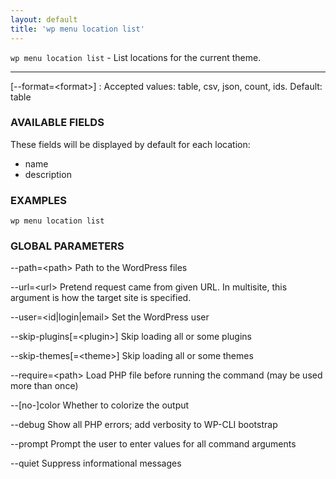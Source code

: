 ```yaml
---
layout: default
title: 'wp menu location list'
---
```


`wp menu location list` - List locations for the current theme.

<hr />

[\--format=&lt;format&gt;]
: Accepted values: table, csv, json, count, ids. Default: table

### AVAILABLE FIELDS

These fields will be displayed by default for each location:

* name
* description

### EXAMPLES

    wp menu location list

### GLOBAL PARAMETERS

  \--path=&lt;path&gt;
      Path to the WordPress files

  \--url=&lt;url&gt;
      Pretend request came from given URL. In multisite, this argument is how the target site is specified.

  \--user=&lt;id|login|email&gt;
      Set the WordPress user

  \--skip-plugins[=&lt;plugin&gt;]
      Skip loading all or some plugins

  \--skip-themes[=&lt;theme&gt;]
      Skip loading all or some themes

  \--require=&lt;path&gt;
      Load PHP file before running the command (may be used more than once)

  \--[no-]color
      Whether to colorize the output

  \--debug
      Show all PHP errors; add verbosity to WP-CLI bootstrap

  \--prompt
      Prompt the user to enter values for all command arguments

  \--quiet
      Suppress informational messages



